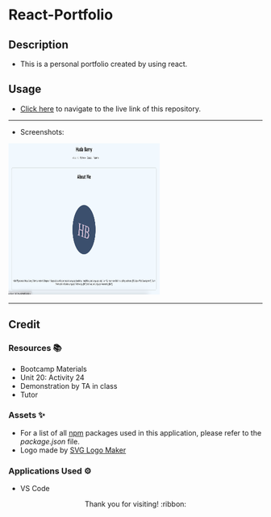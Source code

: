 # React-Portfolio

## Description

- This is a personal portfolio created by using react.

## Usage

- [Click here](https://hbarry89.github.io/React-Portfolio/) to navigate to the live link of this repository.

---------------------------

- Screenshots:

<img src="./demo-images/demo1.png" width="300" height="300">

---------------------------

## Credit

### Resources :books:
- Bootcamp Materials
- Unit 20: Activity 24
- Demonstration by TA in class
- Tutor

### Assets :sparkles:

- For a list of all [npm](https://www.npmjs.com/) packages used in this application, please refer to the *package.json* file.
- Logo made by [SVG Logo Maker](https://github.com/hbarry89/SVG-Logo-Maker)

### Applications Used :gear:
- VS Code

<p align="center">Thank you for visiting! :ribbon:</p>
